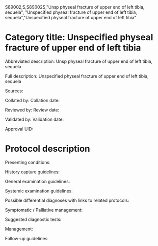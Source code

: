S89002,S,S89002S,"Unsp physeal fracture of upper end of left tibia, sequela", "Unspecified physeal fracture of upper end of left tibia, sequela","Unspecified physeal fracture of upper end of left tibia"
# Category title: Unspecified physeal fracture of upper end of left tibia

Abbreviated description: Unsp physeal fracture of upper end of left tibia, sequela

Full description: Unspecified physeal fracture of upper end of left tibia, sequela

Sources:

Collated by:
Collation date:

Reviewed by:
Review date:

Validated by:
Validation date:

Approval UID:

# Protocol description

Presenting conditions:

History capture guidelines:

General examination guidelines:

Systemic examination guidelines:

Possible differential diagnoses with links to related protocols:

Symptomatic / Palliative management:

Suggested diagnostic tests:

Management:

Follow-up guidelines:
